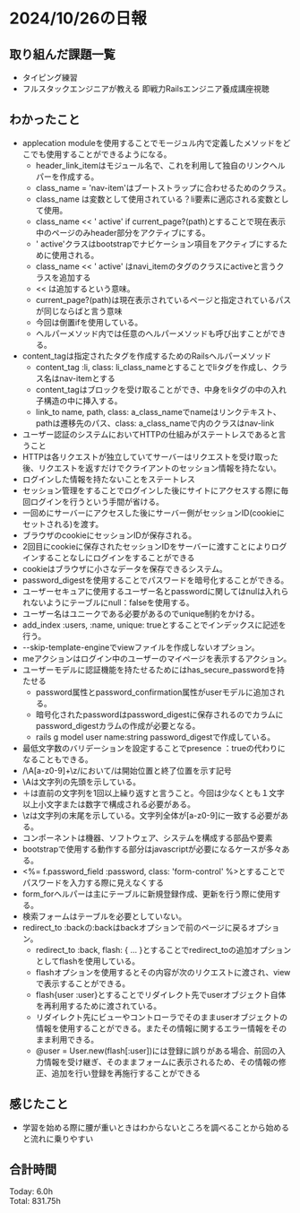 # 2024/10/26の日報
## 取り組んだ課題一覧
* タイピング練習
* フルスタックエンジニアが教える 即戦力Railsエンジニア養成講座視聴
## わかったこと
* applecation moduleを使用することでモージュル内で定義したメソッドをどこでも使用することができるようになる。
    *  header_link_itemはモジュール名で、これを利用して独自のリンクヘルパーを作成する。
    *  class_name = 'nav-item'はブートストラップに合わせるためのクラス。
    *  class_name は変数として使用されている？li要素に適応される変数として使用。
    *  class_name << ' active' if current_page?(path)とすることで現在表示中のページのみheader部分をアクティブにする。
    *  ' active'クラスはbootstrapでナビケーション項目をアクティブにするために使用される。
    *   class_name << ' active' はnavi_itemのタグのクラスにactiveと言うクラスを追加する
    *  << は追加するという意味。
    *  current_page?(path)は現在表示されているページと指定されているパスが同じならばと言う意味
    *  今回は倒置ifを使用している。
    *  ヘルパーメソッド内では任意のヘルパーメソッドも呼び出すことができる。
*  content_tagは指定されたタグを作成するためのRailsヘルパーメソッド
    *  content_tag :li, class: li_class_nameとすることでliタグを作成し、クラス名はnav-itemとする
    *  content_tagはブロックを受け取ることができ、中身をliタグの中の入れ子構造の中に挿入する。
    *  link_to name, path, class: a_class_nameでnameはリンクテキスト、pathは遷移先のパス、class: a_class_nameで<a>内のクラスはnav-link
*  ユーザー認証のシステムにおいてHTTPの仕組みがステートレスであると言うこと
  *  HTTPは各リクエストが独立していてサーバーはリクエストを受け取った後、リクエストを返すだけでクライアントのセッション情報を持たない。
  *  ログインした情報を持たないことをステートレス
  *  セッション管理をすることでログインした後にサイトにアクセスする際に毎回ログインを行うという手間が省ける。
  *  一回めにサーバーにアクセスした後にサーバー側がセッションID(cookieにセットされる)を渡す。
  *  ブラウザのcookieにセッションIDが保存される。
  *  2回目にcookieに保存されたセッションIDをサーバーに渡すことによりログインすることなしにログインをすることができる
  *  cookieはブラウザに小さなデータを保存できるシステム。
*   password_digestを使用することでパスワードを暗号化することができる。
*   ユーザーセキュアに使用するユーザー名とpasswordに関してはnulは入れられないようにテーブルにnull：falseを使用する。
   *   ユーザー名はユニークである必要があるのでunique制約をかける。
   *   add_index :users, :name, unique: trueとすることでインデックスに記述を行う。
* --skip-template-engineでviewファイルを作成しないオプション。
* meアクションはログイン中のユーザーのマイページを表示するアクション。
* ユーザーモデルに認証機能を持たせるためにはhas_secure_passwordを持たせる
   *   password属性とpassword_confirmation属性がuserモデルに追加される。
   *   暗号化されたpasswordはpassword_digestに保存されるのでカラムにpassword_digestカラムの作成が必要となる。
   *   rails g model user name:string password_digestで作成している。
* 最低文字数のバリデーションを設定することでpresence ：trueの代わりになることもできる。
*  /\A[a-z0-9]+\z/において/は開始位置と終了位置を示す記号
*  \Aは文字列の先頭を示している。
*  ＋は直前の文字列を1回以上繰り返すと言うこと。今回は少なくとも１文字以上小文字または数字で構成される必要がある。
*  \zは文字列の末尾を示している。文字列全体が[a-z0-9]に一致する必要がある。
*  コンポーネントは機器、ソフトウェア、システムを構成する部品や要素
*  bootstrapで使用する動作する部分はjavascriptが必要になるケースが多々ある。
*  <%= f.password_field :password, class: 'form-control' %>とすることでパスワードを入力する際に見えなくする
*  form_forヘルパーは主にテーブルに新規登録作成、更新を行う際に使用する。
*  検索フォームはテーブルを必要としていない。
*  redirect_to :backの:backはbackオプションで前のページに戻るオプション。
   *   redirect_to :back, flash: { ... }とすることでredirect_toの追加オプションとしてflashを使用している。
   *   flashオプションを使用するとその内容が次のリクエストに渡され、viewで表示することができる。
   *   flash{user :user}とすることでリダイレクト先でuserオブジェクト自体を再利用するために渡されている。
   *   リダイレクト先にビューやコントローラでそのままuserオブジェクトの情報を使用することができる。またその情報に関するエラー情報をそのまま利用できる。
   *    @user = User.new(flash[:user])には登録に誤りがある場合、前回の入力情報を受け継ぎ、そのままフォームに表示されるため、その情報の修正、追加を行い登録を再施行することができる    
## 感じたこと
* 学習を始める際に腰が重いときはわからないところを調べることから始めると流れに乗りやすい 
## 合計時間  
Today: 6.0h<br>
Total: 831.75h
